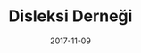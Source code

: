 ---
title: 'Disleksi Derneği'
description: <p>Lorem ipsum dolor sit amet, consectetur adipiscing elit, sed do eiusmod tempor incididunt ut labore et dolore magna aliqua. Vitae proin sagittis nisl rhoncus mattis rhoncus urna. Lacus luctus accumsan tortor posuere ac ut consequat. Montes nascetur ridiculus mus mauris vitae ultricies leo integer malesuada. In egestas erat imperdiet sed euismod nisi porta. Diam vulputate ut pharetra sit amet. </p><p>Feugiat sed lectus vestibulum mattis ullamcorper. Diam sollicitudin tempor id eu nisl nunc mi ipsum. Eget dolor morbi non arcu risus quis. Ultrices gravida dictum fusce ut placerat orci nulla. Diam vulputate ut pharetra sit amet. Feugiat sed lectus vestibulum mattis ullamcorper. Diam sollicitudin tempor id eu nisl nunc mi ipsum. Eget dolor morbi non arcu risus quis. Ultrices gravida dictum fusce ut placerat orci nulla.</p>
address: disleksidernegi.com
url: https://disleksidernegi.com
date: 2017-11-09
image: /images/projects/disleksidernegi.jpg
---